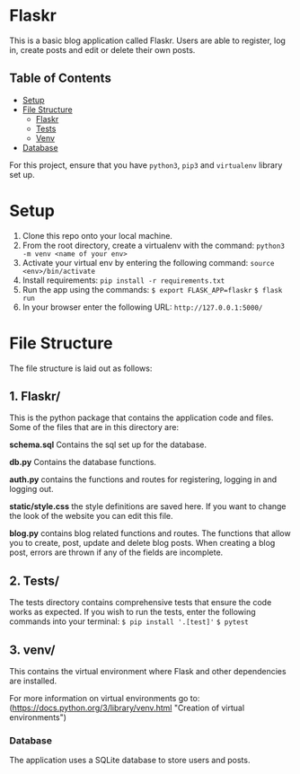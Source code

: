 # Flaskr
This is a basic blog application called Flaskr. Users are able to register, log in, create posts and edit or delete their own posts. 

## Table of Contents
* [Setup](#setup)
* [File Structure](#filestructure)
    * [Flaskr](#flaskr)
    * [Tests](#tests)
    * [Venv](#venv)
* [Database](#database)


For this project, ensure that you have `python3`, `pip3` and `virtualenv` library set up.
# Setup
1. Clone this repo onto your local machine.
2. From the root directory, create a virtualenv with the command:
    `python3 -m venv <name of your env>`
3. Activate your virtual env by entering the following command:
    `source <env>/bin/activate`
3. Install requirements:
    `pip install -r requirements.txt`
4. Run the app using the commands:
    `$ export FLASK_APP=flaskr`
    `$ flask run`
5. In your browser enter the following URL:
    `http://127.0.0.1:5000/`







# File Structure   
The file structure is laid out as follows:
## 1. Flaskr/
This is the python package that contains the application code and files. Some of the files that are in this directory are: 


**schema.sql** Contains the sql set up for the database.


**db.py**  Contains the database functions. 


**auth.py** contains the functions and routes for registering, logging in and logging out. 


**static/style.css** the style definitions are saved here. If you want to change the look of the website you can edit this file.


**blog.py** contains blog related functions and routes. The functions that allow you to create, post, update and delete blog posts. 
When creating a blog post, errors are thrown if any of the fields are incomplete. 

## 2. Tests/
The tests directory contains comprehensive tests that ensure the code works as expected.
If you wish to run the tests, enter the following commands into your terminal:
`$ pip install '.[test]'`
`$ pytest`

## 3. venv/
This contains the virtual environment where Flask and other dependencies are installed. 


For more information on virtual environments go to: (https://docs.python.org/3/library/venv.html "Creation of virtual environments")

### Database
The application uses a SQLite database to store users and posts. 



